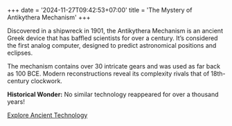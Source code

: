 +++
date = '2024-11-27T09:42:53+07:00'
title = 'The Mystery of Antikythera Mechanism'
+++

<!-- # The Mystery of Antikythera Mechanism -->

Discovered in a shipwreck in 1901, the Antikythera Mechanism is an ancient Greek device that has baffled scientists for over a century. It’s considered the first analog computer, designed to predict astronomical positions and eclipses.

The mechanism contains over 30 intricate gears and was used as far back as 100 BCE. Modern reconstructions reveal its complexity rivals that of 18th-century clockwork.

**Historical Wonder:** No similar technology reappeared for over a thousand years!

[Explore Ancient Technology](https://www.nature.com)
